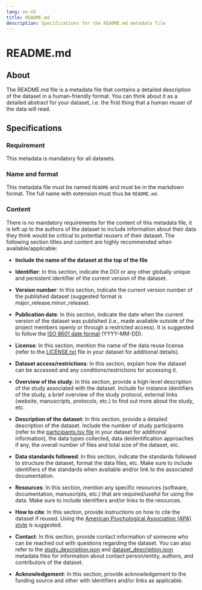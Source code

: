 ```yaml
---
lang: en-US
title: README.md
description: Specifications for the README.md metadata file
---
```


# README.md

## About

The README.md file is a metadata file that contains a detailed description of the dataset in a human-friendly format. You can think about it as a detailed abstract for your dataset, i.e. the first thing that a human reuser of the data will read.

## Specifications

### Requirement

This metadata is mandatory for all datasets.

### Name and format

This metadata file must be named `README` and must be in the markdown format. The full name with extension must thus be `README.md`.

### Content

There is no mandatory requirements for the content of this metadata file, it is left up to the authors of the dataset to include information about their data they think would be critical to potential reusers of their dataset. The following section titles and content are highly recommended when available/applicable:

- **Include the name of the dataset at the top of the file**

- **Identifier**: In this section, indicate the DOI or any other globally unique and persistent identifier of the current version of the dataset.

- **Version number**: In this section, indicate the current version number of the published dataset (suggested format is major_release.minor_release).

- **Publication date**: In this section, indicate the date when the current version of the dataset was published (i.e., made available outside of the project members openly or through a restricted access). It is suggested to follow the [ISO 8601 date format](https://www.iso.org/iso-8601-date-and-time-format.html) (YYYY-MM-DD).

- **License**: In this section, mention the name of the data reuse license (refer to the [LICENSE.txt](license.txt) file in your dataset for additional details).

- **Dataset access/restrictions**: In this section, explain how the dataset can be accessed and any conditions/restrictions for accessing it.

- **Overview of the study**: In this section, provide a high-level description of the study associated with the dataset. Include for instance identifiers of the study, a brief overview of the study protocol, external links (website, manuscripts, protocols, etc.) to find out more about the study, etc.

- **Description of the dataset**: In this section, provide a detailed description of the dataset. Include the number of study participants (refer to the [participants.tsv file](participants.md) in your dataset for additional information), the data types collected, data deidentification approaches if any, the overall number of files and total size of the dataset, etc.

- **Data standards followed**: In this section, indicate the standards followed to structure the dataset, format the data files, etc. Make sure to include identifiers of the standards when available and/or link to the associated documentation.

- **Resources**: In this section, mention any specific resources (software, documentation, manuscripts, etc.) that are required/useful for using the data. Make sure to include identifiers and/or links to the resources.

- **How to cite**: In this section, provide instructions on how to cite the dataset if reused. Using the [American Psychological Association (APA) style](https://apastyle.apa.org/) is suggested.

- **Contact**: In this section, provide contact information of someone who can be reached out with questions regarding the dataset. You can also refer to the [study_description.json](study-description.json) and [dataset_description.json](dataset-description.json) metadata files for information about contact person/entity, authors, and contributors of the dataset.

- **Acknowledgement**: In this section, provide acknowledgement to the funding source and other with identifiers and/or links as applicable.
